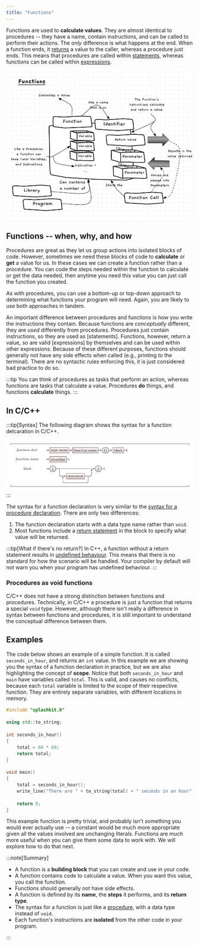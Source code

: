 ```yaml
---
title: "Functions"
---
```


Functions are used to **calculate values**. They are almost identical to procedures -- they have a name, contain instructions, and can be called to perform their actions. The *only* difference is what happens at the end. When a function ends, it [returns](../05-return) a value to the caller, whereas a procedure just ends. This means that procedures are called within [statements](../../../../part-1-instructions/2-communicating-syntax/1-concepts/02-statement), whereas functions can be called within [expressions](../../../../part-1-instructions/2-communicating-syntax/1-concepts/03-expression).

![A function is just like a method, except it calculates and returns a value](./images/function-concept.png "A function is just like a method, except it calculates and returns a value")

## Functions -- when, why, and how

Procedures are great as they let us group actions into isolated blocks of code. However, sometimes we need these blocks of code to **calculate** or **get** a value for us. In these cases we can create a function rather than a procedure. You can code the steps needed within the function to calculate or get the data needed, then anytime you need this value you can just call the function you created.

As with procedures, you can use a bottom-up or top-down approach to determining what functions your program will need.
Again, you are likely to use both approaches in tandem.

An important difference between procedures and functions is how you write the instructions they contain.
Because functions are *conceptually* different, they are *used* differently from procedures.
Procedures just contain instructions, so they are used as [statements].
Functions, however, return a value, so are valid [expressions] by themselves and can be used within other expressions.
Because of these different purposes, functions should generally not have any side effects when called (e.g., printing to the terminal).
There are no syntactic rules enforcing this, it is just considered bad practice to do so.

:::tip
You can think of procedures as tasks that perform an action, whereas functions are tasks that calculate a value. Procedures **do** things, and functions **calculate** things.
:::

## In C/C++

:::tip[Syntax]
The following diagram shows the syntax for a function delcaration in C/C++.

![Syntax for a C/C++ function declaration](./images/function-decl.png)
:::

The syntax for a function declaration is very similar to the [syntax for a procedure declaration](../02-procedures#in-cc).
There are only two differences:

1. The function declaration starts with a data type name rather than `void`.
2. Most functions include a [return statement](../05-return) in the block to specify what value will be returned.

:::tip[What if there's no return?]
In C++, a function without a return statement results in [undefined behaviour](https://en.wikipedia.org/wiki/Undefined_behavior). This means that there is no standard for how the scenario will be handled. Your compiler by default will not warn you when your program has undefined behaviour.
:::

### Procedures as void functions

C/C++ does not have a strong distinction between functions and procedures. Technically, in C/C++ a procedure is just a function that returns a special `void` type. However, although there isn't really a difference in syntax between functions and procedures, it is still important to understand the conceptual difference between them.

## Examples

The code below shows an example of a simple function.
It is called `seconds_in_hour`, and returns an `int` value.
In this example we are showing you the syntax of a function declaration in practice, but we are also highlighting the concept of **scope**.
Notice that both `seconds_in_hour` and `main` have variables called `total`.
This is valid, and causes no conflicts, because each `total` variable is limited to the scope of their respective function.
They are entirely separate variables, with different locations in memory.

```cpp
#include "splashkit.h"

using std::to_string;

int seconds_in_hour()
{
    total = 60 * 60;
    return total;
}

void main()
{
    total = seconds_in_hour();
    write_line("There are " + to_string(total) + " seconds in an hour");

    return 0;
}
```

This example function is pretty trivial, and probably isn't something you would ever actually use -- a constant would be much more appropriate given all the values involved are unchanging literals.
Functions are much more useful when you can give them some data to work with.
We will explore how to do that next.

:::note[Summary]

- A function is a **building block** that you can create and use in your code.
- A function contains code to calculate a value. When you want this value, you call the function.
- Functions should generally not have side effects.
- A function is defined by its **name**, the **steps** it performs, and its **return type**.
- The syntax for a function is just like a [procedure](../02-procedures), with a data type instead of `void`.
- Each function's instructions are **isolated** from the other code in your program.

:::
